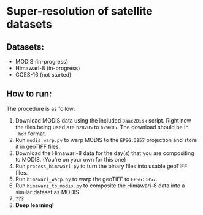 # Super-resolution of satellite datasets

## Datasets:
- MODIS (in-progress)
- Himawari-8 (in-progress)
- GOES-16 (not started)

## How to run:

The procedure is as follow:

1. Download MODIS data using the included `Daac2Disk` script. Right now the tiles
being used are `h28v05` to `h29v05`. The download should be in `.hdf` format.
1. Run `modis_warp.py` to warp MODIS to the `EPSG:3857` projection and store it in geoTIFF files.
1. Download the Himawari-8 data for the day(s) that you are compositing to MODIS.
(You're on your own for this one)
1. Run `process_himawari.py` to turn the binary files into usable geoTIFF files.
1. Run `himawari_warp.py` to warp the geoTIFF to `EPSG:3857`.
1. Run `himawari_to_modis.py` to composite the Himawari-8 data into a similar
dataset as MODIS.
1. ???
1. **Deep learning!**